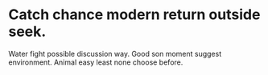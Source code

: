 
# Catch chance modern return outside seek.
Water fight possible discussion way. Good son moment suggest environment. Animal easy least none choose before.